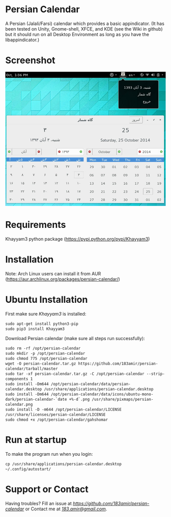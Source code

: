 Persian Calendar
================

A Persian (Jalali/Farsi) calendar which provides a basic appindicator.
(It has been tested on Unity, Gnome-shell, XFCE, and KDE (see the Wiki in github) but it should run on all Desktop Environment as long as you have the libappindicator.)


Screenshot
================
![screenshot](data/Screenshot.png)


Requirements
================

Khayyam3 python package (https://pypi.python.org/pypi/Khayyam3)


Installation
================

Note: Arch Linux users can install it from AUR (https://aur.archlinux.org/packages/persian-calendar/)


Ubuntu Installation
================

First make sure *Khayyam3* is installed:

    sudo apt-get install python3-pip
    sudo pip3 install Khayyam3

Download Persian calendar (make sure all steps run successfully):

    sudo rm -rf /opt/persian-calendar
    sudo mkdir -p /opt/persian-calendar
    sudo chmod 775 /opt/persian-calendar
    wget -O persian-calendar.tar.gz https://github.com/183amir/persian-calendar/tarball/master
    sudo tar -xf persian-calendar.tar.gz -C /opt/persian-calendar --strip-components 1
    sudo install -Dm644 /opt/persian-calendar/data/persian-calendar.desktop /usr/share/applications/persian-calendar.desktop
    sudo install -Dm644 /opt/persian-calendar/data/icons/ubuntu-mono-dark/persian-calendar-`date +%-d`.png /usr/share/pixmaps/persian-calendar.png
    sudo install -D -m644 /opt/persian-calendar/LICENSE /usr/share/licenses/persian-calendar/LICENSE
    sudo chmod +x /opt/persian-calendar/gahshomar


Run at startup
================

To make the program run when you login:

    cp /usr/share/applications/persian-calendar.desktop ~/.config/autostart/

Support or Contact
================

Having troubles? Fill an issue at *https://github.com/183amir/persian-calendar*
or Contact me at *183.amir@gmail.com*.
